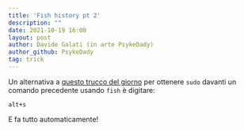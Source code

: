 ```yaml
---
title: 'Fish history pt 2'
description: ""
date: 2021-10-19 16:00
layout: post
author: Davide Galati (in arte PsykeDady)
author_github: PsykeDady
tag: trick
---
```


Un alternativa a [questo trucco del giorno](https://feed.linuxpeople.org/posts/fish-history/) per ottenere `sudo` davanti un comando precedente usando `fish` è digitare: 

`alt+s`

E fa tutto automaticamente! 
